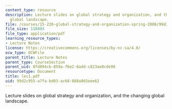 ```yaml
---
content_type: resource
description: Lecture slides on global strategy and organization, and the changing
  global landscape.
file: /courses/15-220-global-strategy-and-organization-spring-2008/99d2c955a7fabd03ac68888a865eee62_lec1.pdf
file_size: 110493
file_type: application/pdf
learning_resource_types:
- Lecture Notes
license: https://creativecommons.org/licenses/by-nc-sa/4.0/
ocw_type: OCWFile
parent_title: Lecture Notes
parent_type: CourseSection
parent_uid: 8fd894cb-859a-f6e2-6add-c823ae0cde98
resourcetype: Document
title: lec1.pdf
uid: 99d2c955-a7fa-bd03-ac68-888a865eee62
---
```

Lecture slides on global strategy and organization, and the changing global landscape.